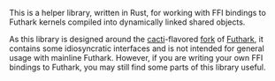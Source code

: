 This is a helper library, written in Rust, for working with
FFI bindings to Futhark kernels compiled into dynamically linked
shared objects.

As this library is designed around the
[cacti](https://git.sr.ht:~ptrj/cacti)-flavored
[fork](https://git.sr.ht/~ptrj/futhark)
of [Futhark](https://github.com/diku-dk/futhark),
it contains some idiosyncratic interfaces and is not intended
for general usage with mainline Futhark.
However, if you are writing your own FFI bindings to Futhark,
you may still find some parts of this library useful.
